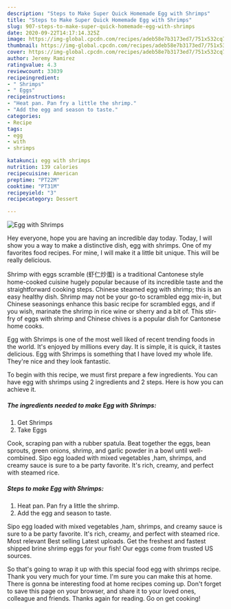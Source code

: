 ```yaml
---
description: "Steps to Make Super Quick Homemade Egg with Shrimps"
title: "Steps to Make Super Quick Homemade Egg with Shrimps"
slug: 907-steps-to-make-super-quick-homemade-egg-with-shrimps
date: 2020-09-22T14:17:14.325Z
image: https://img-global.cpcdn.com/recipes/adeb58e7b3173ed7/751x532cq70/egg-with-shrimps-recipe-main-photo.jpg
thumbnail: https://img-global.cpcdn.com/recipes/adeb58e7b3173ed7/751x532cq70/egg-with-shrimps-recipe-main-photo.jpg
cover: https://img-global.cpcdn.com/recipes/adeb58e7b3173ed7/751x532cq70/egg-with-shrimps-recipe-main-photo.jpg
author: Jeremy Ramirez
ratingvalue: 4.3
reviewcount: 33039
recipeingredient:
- " Shrimps"
- " Eggs"
recipeinstructions:
- "Heat pan. Pan fry a little the shrimp."
- "Add the egg and season to taste."
categories:
- Recipe
tags:
- egg
- with
- shrimps

katakunci: egg with shrimps 
nutrition: 139 calories
recipecuisine: American
preptime: "PT22M"
cooktime: "PT31M"
recipeyield: "3"
recipecategory: Dessert

---
```



![Egg with Shrimps](https://img-global.cpcdn.com/recipes/adeb58e7b3173ed7/751x532cq70/egg-with-shrimps-recipe-main-photo.jpg)

Hey everyone, hope you are having an incredible day today. Today, I will show you a way to make a distinctive dish, egg with shrimps. One of my favorites food recipes. For mine, I will make it a little bit unique. This will be really delicious.

Shrimp with eggs scramble (虾仁炒蛋) is a traditional Cantonese style home-cooked cuisine hugely popular because of its incredible taste and the straightforward cooking steps. Chinese steamed egg with shrimp; this is an easy healthy dish. Shrimp may not be your go-to scrambled egg mix-in, but Chinese seasonings enhance this basic recipe for scrambled eggs, and if you wish, marinate the shrimp in rice wine or sherry and a bit of. This stir-fry of eggs with shrimp and Chinese chives is a popular dish for Cantonese home cooks.

Egg with Shrimps is one of the most well liked of recent trending foods in the world. It's enjoyed by millions every day. It is simple, it is quick, it tastes delicious. Egg with Shrimps is something that I have loved my whole life. They're nice and they look fantastic.


To begin with this recipe, we must first prepare a few ingredients. You can have egg with shrimps using 2 ingredients and 2 steps. Here is how you can achieve it.

<!--inarticleads1-->

##### The ingredients needed to make Egg with Shrimps:

1. Get  Shrimps
1. Take  Eggs


Cook, scraping pan with a rubber spatula. Beat together the eggs, bean sprouts, green onions, shrimp, and garlic powder in a bowl until well-combined. Sipo egg loaded with mixed vegetables ,ham, shrimps, and creamy sauce is sure to a be party favorite. It&#39;s rich, creamy, and perfect with steamed rice. 

<!--inarticleads2-->

##### Steps to make Egg with Shrimps:

1. Heat pan. Pan fry a little the shrimp.
1. Add the egg and season to taste.


Sipo egg loaded with mixed vegetables ,ham, shrimps, and creamy sauce is sure to a be party favorite. It&#39;s rich, creamy, and perfect with steamed rice. Most relevant Best selling Latest uploads. Get the freshest and fastest shipped brine shrimp eggs for your fish! Our eggs come from trusted US sources. 

So that's going to wrap it up with this special food egg with shrimps recipe. Thank you very much for your time. I'm sure you can make this at home. There is gonna be interesting food at home recipes coming up. Don't forget to save this page on your browser, and share it to your loved ones, colleague and friends. Thanks again for reading. Go on get cooking!

